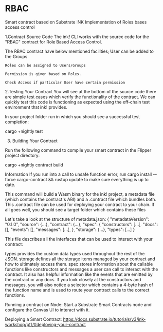 # RBAC
Smart contract based on Substrate INK
Implementation of Roles bases access control

1.Contract Source Code
The ink! CLI works with the source code for the "RBAC" contract for Role Based Access Control. 

The RBAC contract have below mentioned facilities;
    User can be added to the Groups
    
    Roles can be assigned to Users/Groups
    
    Permission is given based on Roles.
    
    Check Access if particular User have certain permission
    
2.Testing Your Contract
You will see at the bottom of the source code there are simple test cases which verify the functionality of the contract. We can quickly test this code is functioning as expected using the off-chain test environment that ink! provides.

In your project folder run in which you should see a successful test completion:

cargo +nightly test

3. Building Your Contract

Run the following command to compile your smart contract in the Flipper project directory:

cargo +nightly contract build

Information
If you run into a call to unsafe function error, run cargo install --force cargo-contract && rustup update to make sure everything is up to date.

This command will build a Wasm binary for the ink! project, a metadata file (which contains the contract's ABI) and a .contract file which bundles both. This .contract file can be used for deploying your contract to your chain. If all goes well, you should see a target folder which contains these files

Let's take a look at the structure of metadata.json:
{
  "metadataVersion": "0.1.0",
  "source": {...},
  "contract": {...},
  "spec": {
    "constructors": [...],
    "docs": [],
    "events": [],
    "messages": [...],
  },
  "storage": {...},
  "types": [...]
}

This file describes all the interfaces that can be used to interact with your contract:

types provides the custom data types used throughout the rest of the JSON.
storage defines all the storage items managed by your contract and how to ultimately access them.
spec stores information about the callable functions like constructors and messages a user can call to interact with the contract. It also has helpful information like the events that are emitted by the contract or any docs.
If you look closely at the constructors and messages, you will also notice a selector which contains a 4-byte hash of the function name and is used to route your contract calls to the correct functions.

Running a contract on Node:
Start a Substrate Smart Contracts node and configure the Canvas UI to interact with it.

Deploying a Smart Contract:
https://docs.substrate.io/tutorials/v3/ink-workshop/pt1/#deploying-your-contract
